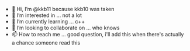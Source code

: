 - 👋 Hi, I’m @kkb11 because kkb10 was taken
- 👀 I’m interested in ... not a lot
- 🌱 I’m currently learning ... c++
- 💞️ I’m looking to collaborate on ... who knows
- 📫 How to reach me ... good question, i'll add this when there's actually a chance someone read this

<!---
kkb11/kkb11 is a ✨ special ✨ repository because its `README.md` (this file) appears on your GitHub profile.
You can click the Preview link to take a look at your changes.
--->
